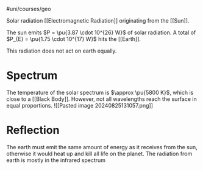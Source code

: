 #uni/courses/geo 

Solar radiation [[Electromagnetic Radiation]] originating from the [[Sun]].

The sun emits $P = \pu{3.87 \cdot 10^{26} W}$ of solar radiation. A total of $P_{E} = \pu{1.75 \cdot 10^{17} W}$ hits the [[Earth]].

This radiation does not act on earth equally.

# Spectrum

The temperature of the solar spectrum is $\approx \pu{5800 K}$, which is close to a [[Black Body]]. However, not all wavelengths reach the surface in equal proportions.
![[Pasted image 20240825131057.png]]

# Reflection

The earth must emit the same amount of energy as it receives from the sun, otherwise it would heat up and kill all life on the planet.
The radiation from earth is mostly in the infrared spectrum
